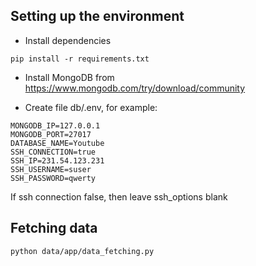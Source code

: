 ## Setting up the environment

* Install dependencies
```
pip install -r requirements.txt
```

* Install MongoDB from https://www.mongodb.com/try/download/community

* Create file db/.env, for example:
```
MONGODB_IP=127.0.0.1
MONGODB_PORT=27017
DATABASE_NAME=Youtube
SSH_CONNECTION=true
SSH_IP=231.54.123.231
SSH_USERNAME=suser
SSH_PASSWORD=qwerty
```

If ssh connection false, then leave ssh_options blank

## Fetching data

```
python data/app/data_fetching.py
```
